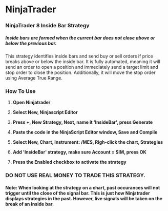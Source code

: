 # NinjaTrader

### NinjaTrader 8 Inside Bar Strategy

##### Inside bars are formed when the current bar does not close above or below the previous bar.

This strategy identifies inside bars and send buy or sell orders if price breaks above or below the inside bar. It is fully automated, meaning it will send an order to open a position and immediately send a target limit and stop order to close the position. Additionally, it will move the stop order using Average True Range.

### How To Use

1. **Open Ninjatrader**

2. **Select New, Ninjascript Editor**

3. **Press +, New Strategy, Next, name it 'InsideBar', press Generate**

4. **Paste the code in the NinjaScript Editor window, Save and Compile**

5. **Select New, Chart, Instrument: /MES, Righ-click the chart, Strategies**

6. **Add 'InsideBar' strategy, make sure Account = SIM, press OK**

6. **Press the Enabled checkbox to activate the strategy**

### DO NOT USE REAL MONEY TO TRADE THIS STRATEGY.

#### Note: When looking at the strategy on a chart, past occurances will not trigger until the close of the signal bar. This is just how Ninjatrader displays strategies in the past. However, live signals will be taken on the break of an inside bar.